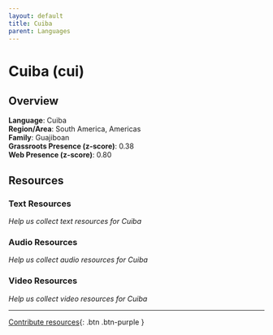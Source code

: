 ```yaml
---
layout: default
title: Cuiba
parent: Languages
---
```


# Cuiba (cui)

## Overview

**Language**: Cuiba  
**Region/Area**: South America, Americas  
**Family**: Guajiboan  
**Grassroots Presence (z-score)**: 0.38  
**Web Presence (z-score)**: 0.80  

## Resources

### Text Resources
*Help us collect text resources for Cuiba*

### Audio Resources
*Help us collect audio resources for Cuiba*

### Video Resources
*Help us collect video resources for Cuiba*

---

[Contribute resources](https://forms.office.com/e/1SfLJx3u1r){: .btn .btn-purple }
